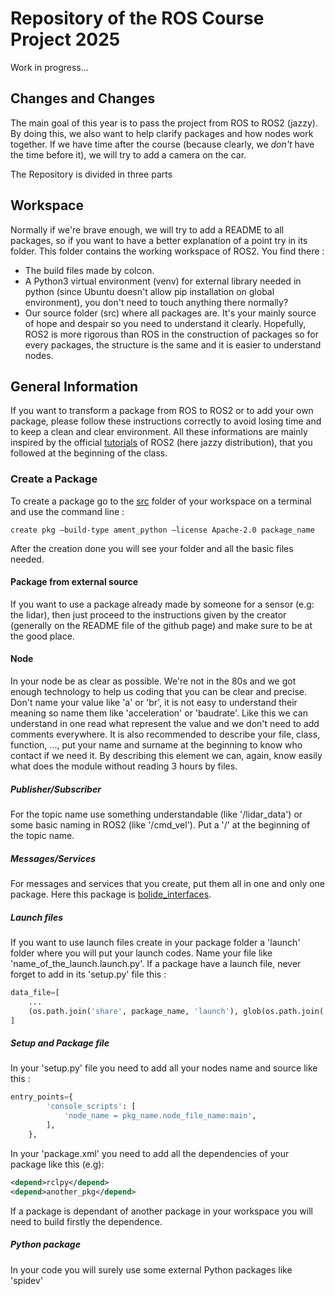 # Repository of the ROS Course Project 2025
Work in progress...
## Changes and Changes
The main goal of this year is to pass the project from ROS to ROS2 (jazzy). By doing this, we also want to help clarify packages and how nodes work together. If we have time after the course (because clearly, we *don't* have the time before it), we will try to add a camera on the car.

The Repository is divided in three parts

## Workspace
Normally if we're brave enough, we will try to add a README to all packages, so if you want to have a better explanation of a point try in its folder.
This folder contains the working workspace of ROS2. You find there : 
- The build files made by colcon.
- A Python3 virtual environment (venv) for external library needed in python (since Ubuntu doesn't allow pip installation on global environment), you don't need to touch anything there normally?
- Our source folder (src) where all packages are. It's your mainly source of hope and despair so you need to understand it clearly. Hopefully, ROS2 is more rigorous than ROS in the construction of packages so for every packages, the structure is the same and it is easier to understand nodes.

## General Information
If you want to transform a package from ROS to ROS2 or to add your own package, please follow these instructions correctly to avoid losing time and to keep a clean and clear environment. All these informations are mainly inspired by the official [tutorials](https://docs.ros.org/en/jazzy/Tutorials.html) of ROS2 (here jazzy distribution), that you followed at the beginning of the class.
### Create a Package
To create a package go to the [src](./workspace/src/) folder of your workspace on a terminal and use the command line :
```shell
create pkg —build-type ament_python —license Apache-2.0 package_name
```
After the creation done you will see your folder and all the basic files needed.
#### Package from external source
If you want to use a package already made by someone for a sensor (e.g: the lidar), then just proceed to the instructions given by the creator (generally on the README file of the github page) and make sure to be at the good place.
#### Node
In your node be as clear as possible. We're not in the 80s and we got enough technology to help us coding that you can be clear and precise. Don't name your value like 'a' or 'br', it is not easy to understand their meaning so name them like 'acceleration' or 'baudrate'. Like this we can understand in one read what represent the value and we don't need to add comments everywhere. It is also recommended to describe your file, class, function, ..., put your name and surname at the beginning to know who contact if we need it. By describing this element we can, again, know easily what does the module without reading 3 hours by files.
##### Publisher/Subscriber
For the topic name use something understandable (like '/lidar_data') or some basic naming in ROS2 (like '/cmd_vel'). Put a '/' at the beginning of the topic name.
##### Messages/Services
For messages and services that you create, put them all in one and only one package. Here this package is [bolide_interfaces](./workspace/src/bolide_interfaces/).
##### Launch files
If you want to use launch files create in your package folder a 'launch' folder where you will put your launch codes. Name your file like 'name_of_the_launch.launch.py'. If a package have a launch file, never forget to add in its 'setup.py' file this :
```python
data_file=[
    ...
    (os.path.join('share', package_name, 'launch'), glob(os.path.join('launch', 'launch.[pxy][yma]'))),
]
```
##### Setup and Package file
In your 'setup.py' file you need to add all your nodes name and source like this :
```python
entry_points={
        'console_scripts': [
            'node_name = pkg_name.node_file_name:main',
        ],
    },
```
In your 'package.xml' you need to add all the dependencies of your package like this (e.g):
```xml
<depend>rclpy</depend>
<depend>another_pkg</depend>
```
If a package is dependant of another package in your workspace you will need to build firstly the dependence.
##### Python package
In your code you will surely use some external Python packages like 'spidev'